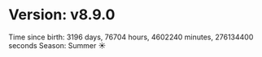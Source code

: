 # Version: v8.9.0
Time since birth: 3196 days, 76704 hours, 4602240 minutes, 276134400 seconds
Season: Summer ☀️
